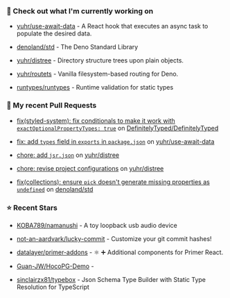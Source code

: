 ### 👷 Check out what I'm currently working on



- [yuhr/use-await-data](https://github.com/yuhr/use-await-data) - A React hook that executes an async task to populate the desired data.

- [denoland/std](https://github.com/denoland/std) - The Deno Standard Library

- [yuhr/distree](https://github.com/yuhr/distree) - Directory structure trees upon plain objects.

- [yuhr/routets](https://github.com/yuhr/routets) - Vanilla filesystem-based routing for Deno.

- [runtypes/runtypes](https://github.com/runtypes/runtypes) - Runtime validation for static types

### 🔨 My recent Pull Requests



- [fix(styled-system): fix conditionals to make it work with `exactOptionalPropertyTypes: true`](https://github.com/DefinitelyTyped/DefinitelyTyped/pull/71163) on [DefinitelyTyped/DefinitelyTyped](https://github.com/DefinitelyTyped/DefinitelyTyped)

- [fix: add `types` field in `exports` in `package.json`](https://github.com/yuhr/use-await-data/pull/1) on [yuhr/use-await-data](https://github.com/yuhr/use-await-data)

- [chore: add `jsr.json`](https://github.com/yuhr/distree/pull/9) on [yuhr/distree](https://github.com/yuhr/distree)

- [chore: revise project configurations](https://github.com/yuhr/distree/pull/8) on [yuhr/distree](https://github.com/yuhr/distree)

- [fix(collections): ensure `pick` doesn&#39;t generate missing properties as `undefined`](https://github.com/denoland/std/pull/5926) on [denoland/std](https://github.com/denoland/std)

### ⭐ Recent Stars



- [KOBA789/namanushi](https://github.com/KOBA789/namanushi) - A toy loopback usb audio device

- [not-an-aardvark/lucky-commit](https://github.com/not-an-aardvark/lucky-commit) - Customize your git commit hashes!

- [datalayer/primer-addons](https://github.com/datalayer/primer-addons) - ⚛️ ➕ Additional components for Primer React.

- [Guan-JW/HocoPG-Demo](https://github.com/Guan-JW/HocoPG-Demo) - 

- [sinclairzx81/typebox](https://github.com/sinclairzx81/typebox) - Json Schema Type Builder with Static Type Resolution for TypeScript